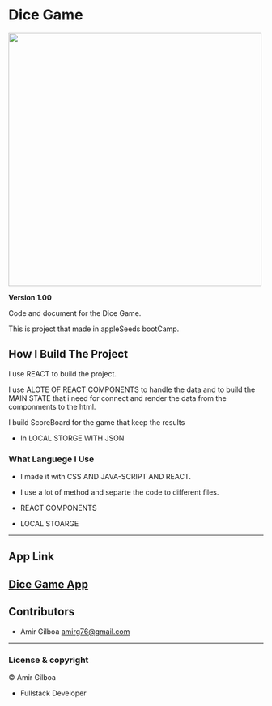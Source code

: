 # Dice Game

<img src="assets\screen-shot\dice-game.png" width="500">

**Version 1.00**

Code and document for the Dice Game.

This is project that made in appleSeeds bootCamp.

## How I Build The Project

I use REACT to build the project.

I use ALOTE OF REACT COMPONENTS to handle the data and
to build the MAIN STATE that i need for connect and render
the data from the componments to the html.

I build ScoreBoard for the game that keep the results

- In LOCAL STORGE WITH JSON

### What Languege I Use

- I made it with CSS AND JAVA-SCRIPT AND REACT.
- I use a lot of method and separte the code
 to different files.

- REACT COMPONENTS
- LOCAL STOARGE

---
## App Link
[Dice Game App](https://silly-griffin-9bb0b6.netlify.app/)
---

## Contributors

- Amir Gilboa <amirg76@gmail.com>

---

### License & copyright

© Amir Gilboa

- Fullstack Developer
